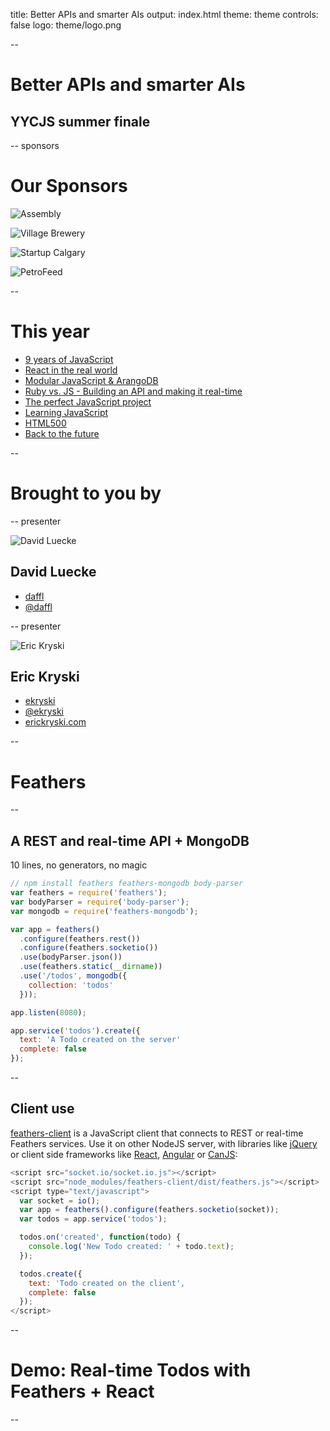 title: Better APIs and smarter AIs
output: index.html
theme: theme
controls: false
logo: theme/logo.png

--

# Better APIs and smarter AIs

## YYCJS summer finale

-- sponsors

# Our Sponsors

![Assembly](img/sponsors/assembly_logo.png)

![Village Brewery](img/sponsors/village_brewery_logo.png)

![Startup Calgary](img/sponsors/startup_calgary_logo.png)

![PetroFeed](img/sponsors/petrofeed_logo.png)

--

# This year

* [9 years of JavaScript](http://www.meetup.com/yyc-js/events/222682792/)
* [React in the real world](http://www.meetup.com/yyc-js/events/221664814/)
* [Modular JavaScript & ArangoDB](http://www.meetup.com/yyc-js/events/221663824/)
* [Ruby vs. JS - Building an API and making it real-time](http://www.meetup.com/yyc-js/events/221583296/)
* [The perfect JavaScript project](http://www.meetup.com/yyc-js/events/220713495/)
* [Learning JavaScript](http://www.meetup.com/yyc-js/events/220256403/)
* [HTML500](http://www.meetup.com/yyc-js/events/220071200/)
* [Back to the future](http://www.meetup.com/yyc-js/events/219630216/)

--

# Brought to you by

-- presenter

![David Luecke](http://gravatar.com/avatar/a14850281f19396480bdba4aab2d52ef?s=200)

## David Luecke

* [<i class="fa fa-github"></i> daffl](https://github.com/daffl)
* [<i class="fa fa-twitter"></i> @daffl](http://twitter.com/daffl)

-- presenter

![Eric Kryski](http://gravatar.com/avatar/23aba778a7daae99348aeb0728cf4aec?s=200)

## Eric Kryski

* [<i class="fa fa-github"></i> ekryski](https://github.com/ekryski)
* [<i class="fa fa-twitter"></i> @ekryski](http://twitter.com/ekryski)
* [<i class="fa fa-home"></i> erickryski.com](http://erickryski.com)

--

# Feathers

--

## A REST and real-time API + MongoDB

10 lines, no generators, no magic

```javascript
// npm install feathers feathers-mongodb body-parser
var feathers = require('feathers');
var bodyParser = require('body-parser');
var mongodb = require('feathers-mongodb');

var app = feathers()
  .configure(feathers.rest())
  .configure(feathers.socketio())
  .use(bodyParser.json())
  .use(feathers.static(__dirname))
  .use('/todos', mongodb({
    collection: 'todos'
  }));

app.listen(8080);

app.service('todos').create({
  text: 'A Todo created on the server'
  complete: false
});
```

--

## Client use

[feathers-client]() is a JavaScript client that connects to REST or real-time Feathers services. Use it on other NodeJS server, with libraries like [jQuery]() or client side frameworks like [React](), [Angular]() or [CanJS]():

```javascript
<script src="socket.io/socket.io.js"></script>
<script src="node_modules/feathers-client/dist/feathers.js"></script>
<script type="text/javascript">
  var socket = io();
  var app = feathers().configure(feathers.socketio(socket));
  var todos = app.service('todos');

  todos.on('created', function(todo) {
    console.log('New Todo created: ' + todo.text);
  });

  todos.create({
    text: 'Todo created on the client',
    complete: false
  });
</script>
```

--

# Demo: Real-time Todos with Feathers + React

--
